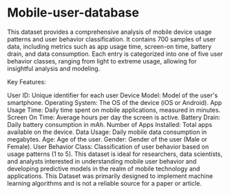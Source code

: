 # Mobile-user-database
This dataset provides a comprehensive analysis of mobile device usage patterns and user behavior classification. It contains 700 samples of user data, including metrics such as app usage time, screen-on time, battery drain, and data consumption.
Each entry is categorized into one of five user behavior classes, ranging from light to extreme usage, allowing for insightful analysis and modeling.

Key Features:

User ID: Unique identifier for each user
Device Model: Model of the user's smartphone.
Operating System: The OS of the device (iOS or Android).
App Usage Time: Daily time spent on mobile applications, measured in minutes.
Screen On Time: Average hours per day the screen is active.
Battery Drain: Daily battery consumption in mAh.
Number of Apps Installed: Total apps available on the device.
Data Usage: Daily mobile data consumption in megabytes.
Age: Age of the user.
Gender: Gender of the user (Male or Female).
User Behavior Class: Classification of user behavior based on usage patterns (1 to 5).
This dataset is ideal for researchers, data scientists, and analysts interested in understanding mobile user behavior and developing predictive models in the realm of mobile technology and applications. This Dataset was primarily designed to implement machine learning algorithms and is not a reliable source for a paper or article.
